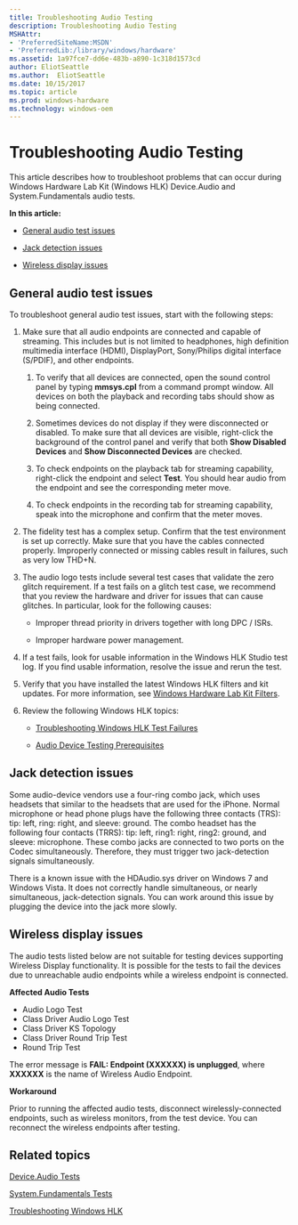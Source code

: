 ```yaml
---
title: Troubleshooting Audio Testing
description: Troubleshooting Audio Testing
MSHAttr:
- 'PreferredSiteName:MSDN'
- 'PreferredLib:/library/windows/hardware'
ms.assetid: 1a97fce7-dd6e-483b-a890-1c318d1573cd
author: EliotSeattle
ms.author:  EliotSeattle
ms.date: 10/15/2017
ms.topic: article
ms.prod: windows-hardware
ms.technology: windows-oem
---
```


# Troubleshooting Audio Testing


This article describes how to troubleshoot problems that can occur during Windows Hardware Lab Kit (Windows HLK) Device.Audio and System.Fundamentals audio tests.

**In this article:**

-   [General audio test issues](#gen)

-   [Jack detection issues](#jack)

-   [Wireless display issues](#wireless)

## <span id="gen"></span><span id="GEN"></span>General audio test issues


To troubleshoot general audio test issues, start with the following steps:

1.  Make sure that all audio endpoints are connected and capable of streaming. This includes but is not limited to headphones, high definition multimedia interface (HDMI), DisplayPort, Sony/Philips digital interface (S/PDIF), and other endpoints.

    1.  To verify that all devices are connected, open the sound control panel by typing **mmsys.cpl** from a command prompt window. All devices on both the playback and recording tabs should show as being connected.

    2.  Sometimes devices do not display if they were disconnected or disabled. To make sure that all devices are visible, right-click the background of the control panel and verify that both **Show Disabled Devices** and **Show Disconnected Devices** are checked.

    3.  To check endpoints on the playback tab for streaming capability, right-click the endpoint and select **Test**. You should hear audio from the endpoint and see the corresponding meter move.

    4.  To check endpoints in the recording tab for streaming capability, speak into the microphone and confirm that the meter moves.

2.  The fidelity test has a complex setup. Confirm that the test environment is set up correctly. Make sure that you have the cables connected properly. Improperly connected or missing cables result in failures, such as very low THD+N.

3.  The audio logo tests include several test cases that validate the zero glitch requirement. If a test fails on a glitch test case, we recommend that you review the hardware and driver for issues that can cause glitches. In particular, look for the following causes:

    -   Improper thread priority in drivers together with long DPC / ISRs.

    -   Improper hardware power management.

4.  If a test fails, look for usable information in the Windows HLK Studio test log. If you find usable information, resolve the issue and rerun the test.

5.  Verify that you have installed the latest Windows HLK filters and kit updates. For more information, see [Windows Hardware Lab Kit Filters](..\user\windows-hardware-lab-kit-filters.md).

6.  Review the following Windows HLK topics:

    -   [Troubleshooting Windows HLK Test Failures](..\user\troubleshooting-windows-hlk-test-failures.md)

    -   [Audio Device Testing Prerequisites](audio-device-testing-prerequisites.md)

## <span id="jack"></span><span id="JACK"></span>Jack detection issues


Some audio-device vendors use a four-ring combo jack, which uses headsets that similar to the headsets that are used for the iPhone. Normal microphone or head phone plugs have the following three contacts (TRS): tip: left, ring: right, and sleeve: ground. The combo headset has the following four contacts (TRRS): tip: left, ring1: right, ring2: ground, and sleeve: microphone. These combo jacks are connected to two ports on the Codec simultaneously. Therefore, they must trigger two jack-detection signals simultaneously.

There is a known issue with the HDAudio.sys driver on Windows 7 and Windows Vista. It does not correctly handle simultaneous, or nearly simultaneous, jack-detection signals. You can work around this issue by plugging the device into the jack more slowly.

## <span id="wireless"></span><span id="WIRELESS"></span>Wireless display issues


The audio tests listed below are not suitable for testing devices supporting Wireless Display functionality. It is possible for the tests to fail the devices due to unreachable audio endpoints while a wireless endpoint is connected.

**Affected Audio Tests**

-   Audio Logo Test
-   Class Driver Audio Logo Test
-   Class Driver KS Topology
-   Class Driver Round Trip Test
-   Round Trip Test

The error message is **FAIL: Endpoint (XXXXXX) is unplugged**, where **XXXXXX** is the name of Wireless Audio Endpoint.

**Workaround**

Prior to running the affected audio tests, disconnect wirelessly-connected endpoints, such as wireless monitors, from the test device. You can reconnect the wireless endpoints after testing.

## <span id="related_topics"></span>Related topics


[Device.Audio Tests](device-audio-tests.md)

[System.Fundamentals Tests](system-fundamentals-tests.md)

[Troubleshooting Windows HLK](..\user\troubleshooting-windows-hlk.md)

 

 







